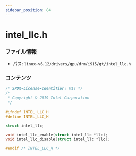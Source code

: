 ```yaml
---
sidebar_position: 84
---
```

# intel_llc.h

### ファイル情報

- パス: `linux-v6.12/drivers/gpu/drm/i915/gt/intel_llc.h`

### コンテンツ

```h
/* SPDX-License-Identifier: MIT */
/*
 * Copyright © 2019 Intel Corporation
 */

#ifndef INTEL_LLC_H
#define INTEL_LLC_H

struct intel_llc;

void intel_llc_enable(struct intel_llc *llc);
void intel_llc_disable(struct intel_llc *llc);

#endif /* INTEL_LLC_H */

```
